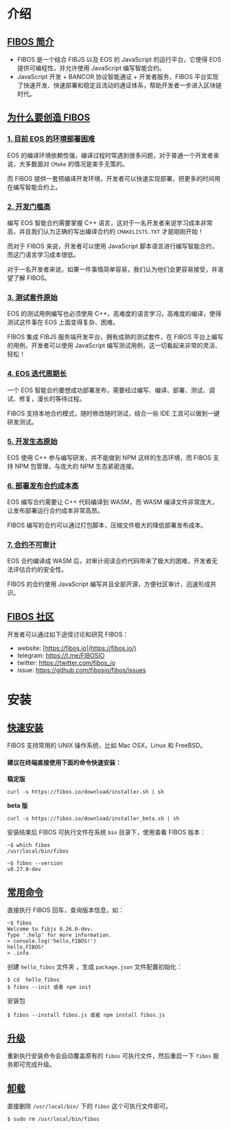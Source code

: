 <!-- FIBOS -->

# 介绍

## [FIBOS 简介](https://dev.fo/zh-cn/guide/introduction.html#FIBOS-简介)

- FIBOS 是一个结合 FIBJS 以及 EOS 的 JavaScript 的运行平台，它使得 EOS 提供可编程性，并允许使用 JavaScript 编写智能合约。
- JavaScript 开发 + BANCOR 协议智能通证 + 开发者服务，FIBOS 平台实现了快速开发、快速部署和稳定且流动的通证体系，帮助开发者一步进入区块链时代。

## [为什么要创造 FIBOS](https://dev.fo/zh-cn/guide/introduction.html#为什么要创造-FIBOS)

### [1. 目前 EOS 的环境部署困难](https://dev.fo/zh-cn/guide/introduction.html#1-目前-EOS-的环境部署困难)

EOS 的编译环境依赖性强，编译过程时常遇到很多问题，对于普通一个开发者来说，大多数面对 `CMake` 的情况是束手无策的。

而 FIBOS 提供一套预编译开发环境，开发者可以快速实现部署，把更多的时间用在编写智能合约上。

### [2. 开发门槛高](https://dev.fo/zh-cn/guide/introduction.html#2-开发门槛高)

编写 EOS 智能合约需要掌握 C++ 语言，这对于一名开发者来说学习成本非常高，并且我们认为正确的写出编译合约的 `CMAKELISTS.TXT` 才是刚刚开始！

而对于 FIBOS 来说，开发者可以使用 JavaScript 脚本语言进行编写智能合约，而这门语言学习成本很低。

对于一名开发者来说，如果一件事情简单容易，我们认为他们会更容易接受，并渴望了解 FIBOS。

### [3. 测试套件原始](https://dev.fo/zh-cn/guide/introduction.html#3-测试套件原始)

EOS 的测试用例编写也必须使用 C++，高难度的语言学习，高难度的编译，使得测试这件事在 EOS 上面变得复杂、困难。

FIBOS 集成 FIBJS 服务端开发平台，拥有成熟的测试套件，在 FIBOS 平台上编写的用例，开发者可以使用 JavaScript 编写测试用例，这一切看起来非常的灵活、轻松！

### [4. EOS 迭代周期长](https://dev.fo/zh-cn/guide/introduction.html#4-EOS-迭代周期长)

一个 EOS 智能合约要想成功部署发布，需要经过编写、编译、部署、测试、调试、修复，漫长的等待过程。

FIBOS 支持本地合约模式，随时修改随时测试，结合一些 IDE 工具可以做到一键研发测试。

### [5. 开发生态原始](https://dev.fo/zh-cn/guide/introduction.html#5-开发生态原始)

EOS 使用 C++ 参与编写研发，并不能做到 NPM 这样的生态环境，而 FIBOS 支持 NPM 包管理，与庞大的 NPM 生态紧密连接。

### [6. 部署发布合约成本高](https://dev.fo/zh-cn/guide/introduction.html#6-部署发布合约成本高)

EOS 编写合约需要让 C++ 代码编译到 WASM，而 WASM 编译文件非常庞大，让发布部署运行合约成本非常高昂。

FIBOS 编写的合约可以通过打包脚本，压缩文件极大的降低部署发布成本。

### [7. 合约不可审计](https://dev.fo/zh-cn/guide/introduction.html#7-合约不可审计)

EOS 合约编译成 WASM 后，对审计阅读合约代码带来了极大的困难，开发者无法评估合约的安全性。

FIBOS 的合约使用 JavaScript 编写并且全部开源，方便社区审计，迅速形成共识。

## [FIBOS 社区](https://dev.fo/zh-cn/guide/introduction.html#FIBOS-社区)

开发者可以通过如下途径讨论和研究 FIBOS：

- website: [https://fibos.io](https://fibos.io/)
- telegram: https://t.me/FIBOSIO
- twitter: https://twitter.com/fibos_io
- issue: https://github.com/fibosio/fibos/issues

# 安装

## [快速安装](https://dev.fo/zh-cn/guide/installation.html#快速安装)

FIBOS 支持常用的 UNIX 操作系统，比如 Mac OSX，Linux 和 FreeBSD。

#### 建议在终端直接使用下面的命令快速安装：

**稳定版**

```
curl -s https://fibos.io/download/installer.sh | sh
```

**beta 版**

```
curl -s https://fibos.io/download/installer_beta.sh | sh
```

安装结束后 FIBOS 可执行文件在系统 `bin` 目录下，使用查看 FIBOS 版本：

```
~$ which fibos
/usr/local/bin/fibos

~$ fibos --version
v0.27.0-dev
```

## [常用命令](https://dev.fo/zh-cn/guide/installation.html#常用命令)

直接执行 FIBOS 回车，查询版本信息，如：

```
~$ fibos
Welcome to fibjs 0.26.0-dev.
Type '.help' for more information.
> console.log('hello,FIBOS!')
hello,FIBOS!
> .info
```

创建 `hello_fibos` 文件夹 ，生成 `package.json` 文件配置初始化：

```
$ cd  hello_fibos
$ fibos --init 或者 npm init
```

安装包

```
$ fibos --install fibos.js 或者 npm install fibos.js
```

## [升级](https://dev.fo/zh-cn/guide/installation.html#升级)

重新执行安装命令会自动覆盖原有的 `fibos` 可执行文件，然后重启一下 `fibos` 服务即可完成升级。

## [卸载](https://dev.fo/zh-cn/guide/installation.html#卸载)

直接删除 `/usr/local/bin/` 下的 `fibos` 这个可执行文件即可。

```
$ sudo rm /usr/local/bin/fibos
```